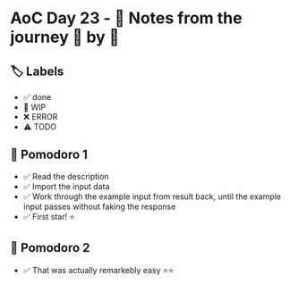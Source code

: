 # AoC Day 23 - 📝 Notes from the journey 🍅 by 🍅

## 🏷️ Labels

- ✅ done
- 🚧 WIP
- ❌ ERROR
- ⚠️ TODO

## 🍅 Pomodoro 1

- ✅ Read the description
- ✅ Import the input data
- ✅ Work through the example input from result back, until the example input passes without faking the response
- ✅ First star! ⭐️

## 🍅 Pomodoro 2
- ✅ That was actually remarkebly easy ⭐️⭐️
